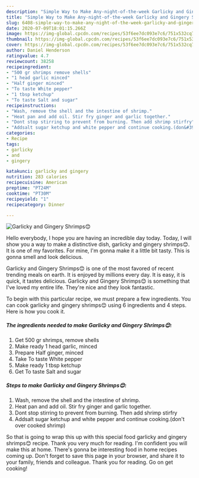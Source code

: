 ```yaml
---
description: "Simple Way to Make Any-night-of-the-week Garlicky and Gingery Shrimps😊"
title: "Simple Way to Make Any-night-of-the-week Garlicky and Gingery Shrimps😊"
slug: 6408-simple-way-to-make-any-night-of-the-week-garlicky-and-gingery-shrimps
date: 2020-07-09T18:01:15.266Z
image: https://img-global.cpcdn.com/recipes/53f6ee7dc093e7c6/751x532cq70/garlicky-and-gingery-shrimps😊-recipe-main-photo.jpg
thumbnail: https://img-global.cpcdn.com/recipes/53f6ee7dc093e7c6/751x532cq70/garlicky-and-gingery-shrimps😊-recipe-main-photo.jpg
cover: https://img-global.cpcdn.com/recipes/53f6ee7dc093e7c6/751x532cq70/garlicky-and-gingery-shrimps😊-recipe-main-photo.jpg
author: Daniel Henderson
ratingvalue: 4.7
reviewcount: 38258
recipeingredient:
- "500 gr shrimps remove shells"
- "1 head garlic minced"
- "Half ginger minced"
- "To taste White pepper"
- "1 tbsp ketchup"
- "To taste Salt and sugar"
recipeinstructions:
- "Wash, remove the shell and the intestine of shrimp."
- "Heat pan and add oil. Stir fry ginger and garlic together."
- "Dont stop stirring to prevent from burning. Then add shrimp stirfry"
- "Addsalt sugar ketchup and white pepper and continue cooking.(don&#39;t over cooked shrimp)"
categories:
- Recipe
tags:
- garlicky
- and
- gingery

katakunci: garlicky and gingery 
nutrition: 283 calories
recipecuisine: American
preptime: "PT24M"
cooktime: "PT30M"
recipeyield: "1"
recipecategory: Dinner

---
```



![Garlicky and Gingery Shrimps😊](https://img-global.cpcdn.com/recipes/53f6ee7dc093e7c6/751x532cq70/garlicky-and-gingery-shrimps😊-recipe-main-photo.jpg)

Hello everybody, I hope you are having an incredible day today. Today, I will show you a way to make a distinctive dish, garlicky and gingery shrimps😊. It is one of my favorites. For mine, I'm gonna make it a little bit tasty. This is gonna smell and look delicious.

Garlicky and Gingery Shrimps😊 is one of the most favored of recent trending meals on earth. It is enjoyed by millions every day. It is easy, it is quick, it tastes delicious. Garlicky and Gingery Shrimps😊 is something that I've loved my entire life. They're nice and they look fantastic.




To begin with this particular recipe, we must prepare a few ingredients. You can cook garlicky and gingery shrimps😊 using 6 ingredients and 4 steps. Here is how you cook it.

<!--inarticleads1-->

##### The ingredients needed to make Garlicky and Gingery Shrimps😊:

1. Get 500 gr shrimps, remove shells
1. Make ready 1 head garlic, minced
1. Prepare Half ginger, minced
1. Take To taste White pepper
1. Make ready 1 tbsp ketchup
1. Get To taste Salt and sugar




<!--inarticleads2-->

##### Steps to make Garlicky and Gingery Shrimps😊:

1. Wash, remove the shell and the intestine of shrimp.
1. Heat pan and add oil. Stir fry ginger and garlic together.
1. Dont stop stirring to prevent from burning. Then add shrimp stirfry
1. Addsalt sugar ketchup and white pepper and continue cooking.(don&#39;t over cooked shrimp)




So that is going to wrap this up with this special food garlicky and gingery shrimps😊 recipe. Thank you very much for reading. I'm confident you will make this at home. There's gonna be interesting food in home recipes coming up. Don't forget to save this page in your browser, and share it to your family, friends and colleague. Thank you for reading. Go on get cooking!
